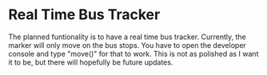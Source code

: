 # Real Time Bus Tracker

<p>The planned funtionality is to have a real time bus tracker. Currently, the marker will only move on the bus stops. You have to open the developer console and type "move()" for that to work. This is not as polished as I want it to be, but there will hopefully be future updates.</p>
